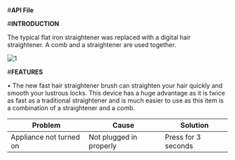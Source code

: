 #**API File**

#**INTRODUCTION**

The typical flat iron straightener was replaced with a digital hair straightener. 
A comb and a straightener are used together. 

![1](https://user-images.githubusercontent.com/107342227/173222937-4dc7de86-af7b-4e59-b82d-28f8fbd40812.jpg)


#**FEATURES**

•	The new fast hair straightener brush can straighten your hair quickly and smooth your lustrous locks.
This device has a huge advantage as it is twice as fast as a traditional straightener 
and is much easier to use as this item is a combination of a straightener and a comb.


| **Problem**  | **Cause**  | **Solution**  |
| ---------|--------|---------|
|Appliance not turned on| Not plugged in properly |Press for 3 seconds  |

